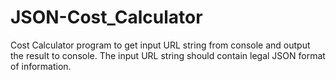 # JSON-Cost_Calculator

Cost Calculator program to get input URL string from console and output the result to console.
The input URL string should contain legal JSON format of information.
